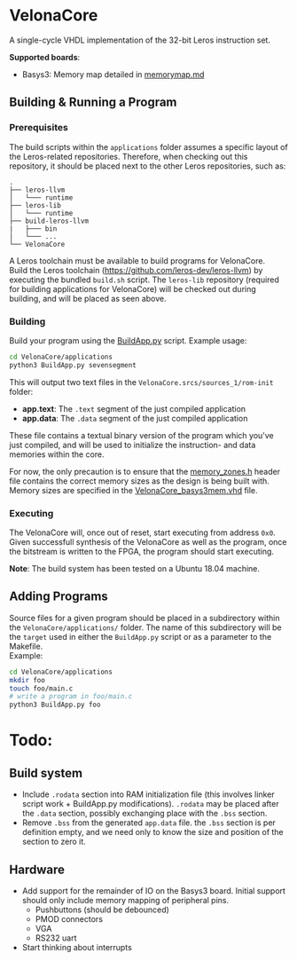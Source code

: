 # VelonaCore
A single-cycle VHDL implementation of the 32-bit Leros instruction set.

**Supported boards**:
- Basys3: Memory map detailed in [memorymap.md](memorymap.md)

## Building & Running a Program

### Prerequisites
The build scripts within the `applications` folder assumes a specific layout of the Leros-related repositories.
Therefore, when checking out this repository, it should be placed next to the other Leros repositories, such as:

```
.
├── leros-llvm
│   └─── runtime
├── leros-lib
│   └─── runtime
├── build-leros-llvm
|   ├─── bin
│   └─── ...
└── VelonaCore
```
A Leros toolchain must be available to build programs for VelonaCore.  
Build the Leros toolchain (https://github.com/leros-dev/leros-llvm) by executing the bundled `build.sh` script. The `leros-lib` repository (required for building applications for VelonaCore) will be checked out during building, and will be placed as seen above.

### Building

Build your program using the [BuildApp.py](applications/BuildApp.py) script. Example usage:
```sh
cd VelonaCore/applications
python3 BuildApp.py sevensegment
```
This will output two text files in the `VelonaCore.srcs/sources_1/rom-init` folder:
- **app.text**: The `.text` segment of the just compiled application
- **app.data**: The `.data` segment of the just compiled application
 
These file contains a textual binary version of the program which you've just compiled, and will be used to initialize the instruction- and data memories within the core.

For now, the only precaution is to ensure that the [memory_zones.h](applications/memory_zones.h) header file contains the correct memory sizes as the design is being built with.  
Memory sizes are specified in the [VelonaCore_basys3mem.vhd](VelonaCore.srcs/sources_1/basys3mem/VelonaCore_basys3mem.vhd) file.


### Executing
The VelonaCore will, once out of reset, start executing from address `0x0`. Given successfull synthesis of the VelonaCore as well as the program, once the bitstream is written to the FPGA, the program should start executing.

**Note**: The build system has been tested on a Ubuntu 18.04 machine.

## Adding Programs
Source files for a given program should be placed in a subdirectory within the `VelonaCore/applications/` folder.
The name of this subdirectory will be the `target` used in either the `BuildApp.py` script or as a parameter to the Makefile.  
Example:
```sh
cd VelonaCore/applications
mkdir foo
touch foo/main.c
# write a program in foo/main.c
python3 BuildApp.py foo
```

# Todo:
## Build system

- Include `.rodata` section into RAM initialization file (this involves linker script work + BuildApp.py modifications). `.rodata` may be placed after the `.data` section, possibly exchanging place with the `.bss` section.
- Remove `.bss` from the generated `app.data` file. the `.bss` section is per definition empty, and we need only to know the size and position of the section to zero it.

## Hardware

- Add support for the remainder of IO on the Basys3 board. Initial support should only include memory mapping of peripheral pins.
  - Pushbuttons (should be debounced)
  - PMOD connectors
  - VGA
  - RS232 uart  
- Start thinking about interrupts

